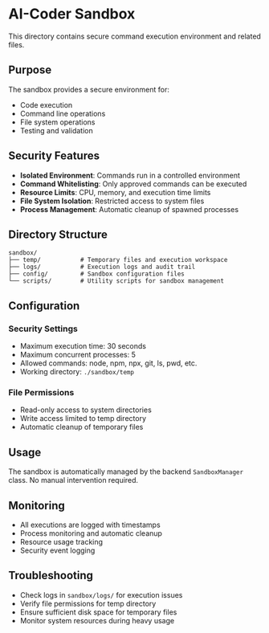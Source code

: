 # AI-Coder Sandbox

This directory contains secure command execution environment and related files.

## Purpose

The sandbox provides a secure environment for:
- Code execution
- Command line operations
- File system operations
- Testing and validation

## Security Features

- **Isolated Environment**: Commands run in a controlled environment
- **Command Whitelisting**: Only approved commands can be executed
- **Resource Limits**: CPU, memory, and execution time limits
- **File System Isolation**: Restricted access to system files
- **Process Management**: Automatic cleanup of spawned processes

## Directory Structure

```
sandbox/
├── temp/           # Temporary files and execution workspace
├── logs/           # Execution logs and audit trail
├── config/         # Sandbox configuration files
└── scripts/        # Utility scripts for sandbox management
```

## Configuration

### Security Settings
- Maximum execution time: 30 seconds
- Maximum concurrent processes: 5
- Allowed commands: node, npm, npx, git, ls, pwd, etc.
- Working directory: `./sandbox/temp`

### File Permissions
- Read-only access to system directories
- Write access limited to temp directory
- Automatic cleanup of temporary files

## Usage

The sandbox is automatically managed by the backend `SandboxManager` class. No manual intervention required.

## Monitoring

- All executions are logged with timestamps
- Process monitoring and automatic cleanup
- Resource usage tracking
- Security event logging

## Troubleshooting

- Check logs in `sandbox/logs/` for execution issues
- Verify file permissions for temp directory
- Ensure sufficient disk space for temporary files
- Monitor system resources during heavy usage

